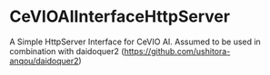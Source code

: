 # CeVIOAIInterfaceHttpServer
A Simple HttpServer Interface for CeVIO AI.
Assumed to be used in combination with daidoquer2 (https://github.com/ushitora-anqou/daidoquer2)
